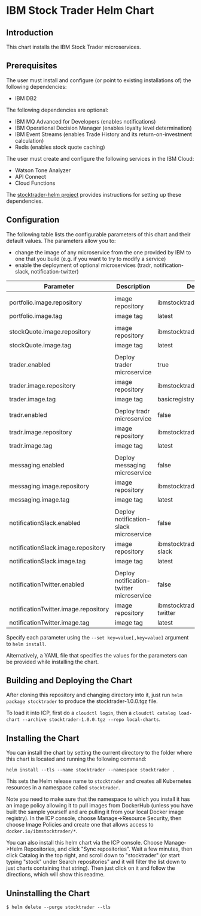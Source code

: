 # IBM Stock Trader Helm Chart

## Introduction

This chart installs the IBM Stock Trader microservices.

## Prerequisites

The user must install and configure (or point to existing installations of) the following dependencies:
* IBM DB2

The following dependencies are optional:
* IBM MQ Advanced for Developers (enables notifications)
* IBM Operational Decision Manager (enables loyalty level determination)
* IBM Event Streams (enables Trade History and its return-on-investment calculation)
* Redis (enables stock quote caching)

The user must create and configure the following services in the IBM Cloud:
* Watson Tone Analyzer
* API Connect
* Cloud Functions

The [stocktrader-helm project](../README.md) provides instructions for setting up these dependencies.

## Configuration

The following table lists the configurable parameters of this chart and their default values.
The parameters allow you to:
* change the image of any microservice from the one provided by IBM to one that you build (e.g. if you want to try to modify a service)
* enable the deployment of optional microservices (tradr, notification-slack, notification-twitter)

| Parameter                           | Description                                         | Default                                                                         |
| ----------------------------------- | ----------------------------------------------------| --------------------------------------------------------------------------------|
| | | |
| portfolio.image.repository | image repository |  ibmstocktrader/portfolio
| portfolio.image.tag | image tag | latest
| | | |
| stockQuote.image.repository | image repository | ibmstocktrader/stock-quote
| stockQuote.image.tag | image tag | latest
| | | |
| trader.enabled | Deploy trader microservice | true
| trader.image.repository | image repository | ibmstocktrader/trader
| trader.image.tag | image tag | basicregistry
| | | |
| tradr.enabled | Deploy tradr microservice | false
| tradr.image.repository | image repository | ibmstocktrader/tradr
| tradr.image.tag | image tag | latest
| | | |
| messaging.enabled | Deploy messaging microservice | false
| messaging.image.repository | image repository | ibmstocktrader/messaging
| messaging.image.tag | image tag | latest
| | | |
| notificationSlack.enabled | Deploy notification-slack microservice | false
| notificationSlack.image.repository | image repository | ibmstocktrader/notification-slack
| notificationSlack.image.tag | image tag | latest
| | | |
| notificationTwitter.enabled | Deploy notification-twitter microservice | false
| notificationTwitter.image.repository | image repository | ibmstocktrader/notification-twitter
| notificationTwitter.image.tag | image tag | latest

Specify each parameter using the `--set key=value[,key=value]` argument to `helm install`.

Alternatively, a YAML file that specifies the values for the parameters can be provided while installing the chart.

## Building and Deploying the Chart

After cloning this repository and changing directory into it, just run `helm package stocktrader` to produce the stocktrader-1.0.0.tgz file.

To load it into ICP, first do a `cloudctl login`, then a `cloudctl catalog load-chart --archive stocktrader-1.0.0.tgz --repo local-charts`.

## Installing the Chart

You can install the chart by setting the current directory to the folder where this chart is located and running the following command:

```console
helm install --tls --name stocktrader --namespace stocktrader . 
```

This sets the Helm release name to `stocktrader` and creates all Kubernetes resources in a namespace called `stocktrader`.

Note you need to make sure that the namespace to which you install it has an image policy allowing it to pull images from
DockerHub (unless you have built the sample yourself and are pulling it from your local Docker image registry).  In the ICP console, choose Manage->Resource Security, then choose Image Policies and create one that allows access to `docker.io/ibmstocktrader/*`.

You can also install this helm chart via the ICP console.  Choose Manage->Helm Repositories, and click "Sync repositories".
Wait a few minutes, then click Catalog in the top right, and scroll down to "stocktrader" (or start typing "stock"
under Search repositories" and it will filter the list down to just charts containing that string).  Then just click
on it and follow the directions, which will show this readme.

## Uninstalling the Chart

```console
$ helm delete --purge stocktrader --tls
```
